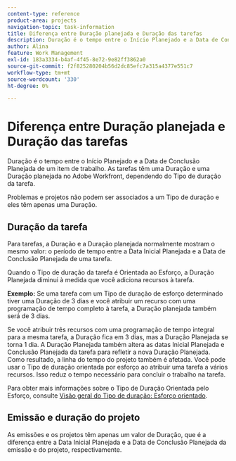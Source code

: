 ```yaml
---
content-type: reference
product-area: projects
navigation-topic: task-information
title: Diferença entre Duração planejada e Duração das tarefas
description: Duração é o tempo entre o Início Planejado e a Data de Conclusão Planejada de um item de trabalho. As tarefas têm uma Duração e uma Duração planejada no Adobe Workfront, dependendo do Tipo de duração da tarefa.
author: Alina
feature: Work Management
exl-id: 183a3334-b4af-4f45-8e72-9e82ff3862a0
source-git-commit: f2f825280204b56d2dc85efc7a315a4377e551c7
workflow-type: tm+mt
source-wordcount: '330'
ht-degree: 0%

---
```


# Diferença entre Duração planejada e Duração das tarefas

Duração é o tempo entre o Início Planejado e a Data de Conclusão Planejada de um item de trabalho. As tarefas têm uma Duração e uma Duração planejada no Adobe Workfront, dependendo do Tipo de duração da tarefa.

Problemas e projetos não podem ser associados a um Tipo de duração e eles têm apenas uma Duração.

## Duração da tarefa

Para tarefas, a Duração e a Duração planejada normalmente mostram o mesmo valor: o período de tempo entre a Data Inicial Planejada e a Data de Conclusão Planejada de uma tarefa.

Quando o Tipo de duração da tarefa é Orientada ao Esforço, a Duração Planejada diminui à medida que você adiciona recursos à tarefa.

**Exemplo:** Se uma tarefa com um Tipo de duração de esforço determinado tiver uma Duração de 3 dias e você atribuir um recurso com uma programação de tempo completo à tarefa, a Duração planejada também será de 3 dias.

Se você atribuir três recursos com uma programação de tempo integral para a mesma tarefa, a Duração fica em 3 dias, mas a Duração Planejada se torna 1 dia. A Duração Planejada também altera as datas Inicial Planejada e Conclusão Planejada da tarefa para refletir a nova Duração Planejada. Como resultado, a linha do tempo do projeto também é afetada.
Você pode usar o Tipo de duração orientada por esforço ao atribuir uma tarefa a vários recursos. Isso reduz o tempo necessário para concluir o trabalho na tarefa.

Para obter mais informações sobre o Tipo de Duração Orientada pelo Esforço, consulte [Visão geral do Tipo de duração: Esforço orientado](../../../manage-work/tasks/taskdurtn/effort-driven.md).

## Emissão e duração do projeto

As emissões e os projetos têm apenas um valor de Duração, que é a diferença entre a Data Inicial Planejada e a Data de Conclusão Planejada da emissão e do projeto, respectivamente.
